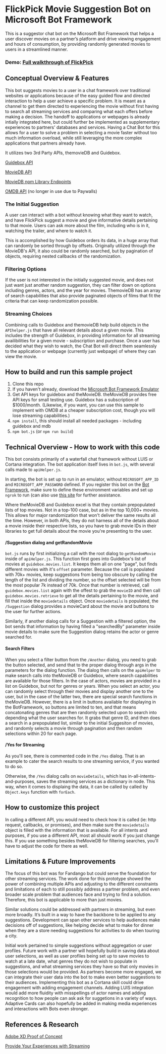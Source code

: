 # FlickPick Movie Suggestion Bot on Microsoft Bot Framework

This is a suggestor chat bot on the Microsoft Bot Framework that helps a user discover movies on a partner’s platform and drive viewing engagement and hours of consumption, by providing randomly generated movies to users in a streamlined manner.

### Demo: [Full walkthrough of FlickPick](https://microsoft.sharepoint.com/teams/DXTechnicalWorkingGroups/Shared%20Documents/Media/FlickPick_Demo.mp4)

## Conceptual Overview & Features
This bot suggests movies to a user in a chat framework over traditional websites or applications because of the easy guided flow and directed interaction to help a user achieve a specific problem. It is meant as a channel to get them directed to experiencing the movie without first having to search all streaming services and comparing what each offers before making a decision. The handoff to applications or webpages is already intially integrated here, but could further be implemented as supplementary experiences to partners' databases and services. Having a Chat Bot for this allows for a user to solve a problem in selecting a movie faster without too much information overload, while still leveraging the more complex applications that partners already have.

It utilizes two 3rd Party APIs, themovieDB and Guidebox. 

[Guidebox API](https://api.guidebox.com/docs)

[MovieDB API](https://developers.themoviedb.org/3/)

[MovieDB npm Library Endpoints](https://github.com/impronunciable/moviedb/wiki/Library-endpoints)

[OMDB API](http://www.omdbapi.com/) (no longer in use due to Paywalls)

### The Initial Suggestion
A user can interact with a bot without knowing what they want to watch, and have FlickPick suggest a movie and give informative details pertaining to that movie. Users can ask more about the film, including who is in it, watching the trailer, and where to watch it.

This is accomplished by how Guidebox orders its data, in a huge array that can randomly be sorted through by offsets. Originally utilized through the MovieDB's API, it also could be randomly searched, but by pagination of objects, requiring nested callbacks of the randomization.

### Filtering Options
If the user is not interested in the initially suggested movie, and does not just want just another random suggestion, they can filter down on options including genres, actors, and the year for movies. ThemovieDB has an array of search capabilities that also provide paginated objects of films that fit the criteria that can keep randomization possible.

### Streaming Choices
Combining calls to Guidebox and themovieDB help build objects in the ```APIhelper.js``` that have all relevant details about a given movie. This includes the strength of Guidebox, in providing information for all streaming availibilities for a given movie - subscription and purchase. Once a user has decided what they wish to watch, the Chat Bot will direct them seamlessly to the application or webpage (currently just webpage) of where they can view the movie.

## How to build and run this sample project
1. Clone this repo
2. If you haven't already, download the [Microsoft Bot Framework Emulator](https://docs.microsoft.com/en-us/bot-framework/debug-bots-emulator)
3. Get API keys for guidebox and theMovieDB. theMovieDB provides free API keys for small testing use. Guidebox has a subscription of $1000/month. (Likewise, if you want, you can use this sample to implement with OMDB at a cheaper subscription cost, though you will lose streaming capabilities.)
3. ```npm install```, this should install all needed packages - including guidebox and mdb
4. ```npm bot.js``` (or ```npm run build```)

## Technical Overview - How to work with this code
This bot consists primarily of a waterfall chat framework without LUIS or Cortana integration. The bot application itself lives in ```bot.js```, with several calls made to ```apiHelper.js```. 

In starting, the bot is set up to run in an emulator, without ```MICROSOFT_APP_ID``` and  ```MICROSOFT_APP_PASSWORD``` defined. If you register this bot on the [Bot Framework](https://docs.microsoft.com/en-us/bot-framework/portal-register-bot), make sure to define these environment variables and set up ```ngrok``` to run (can also use [this site](https://docs.microsoft.com/en-us/bot-framework/deploy-bot-local-git) for further assistance.

Where theMovieDB and Guidebox excel is that they contain prepopulated lists of top movies. Not in a top-100 case, but as in the top 10,000+ movies. This allows for major randomization that won't deliver the same results all the time. However, in both APIs, they do not harness all of the details about a movie inside their respective lists, so you have to grab movie IDs in their libraries to get full details about the movie you're presenting to the user. 

#### /Suggestion dialog and getRandomMovie
```bot.js``` runs by first initializing a call with the root dialog to ```getRandomMovie``` inside of ```apiHelper.js```. 
This function first goes into Guidebox's list of movies at ```guidebox.movies.list```. It keeps them all on one "page", but finds different movies with it's ```offset``` parameter. Because the call is populated with 70k+ movies, keep suggestions from being too obscure by calling the length of the list and dividing the number, so the offset selected will be from the most popular 7k instead of 70k. Once that number is retrieved, call ```guidebox.movies.list``` again with the offest to grab the ```movieID``` and then call ```guidebox.movies.retrieve``` to get all the details pertaining to the movie, and fill that inside the ```moviedetails``` object. Once ```moviedetails``` is populated, the ```/Suggestion``` dialog provides a movieCard about the movie and buttons to the user for further actions.

Similarly, if another dialog calls for a Suggestion with a filtered option, the bot sends that information by having filled a "searchedBy" parameter inside movie details to make sure the Suggestion dialog retains the actor or genre searched for.

#### Search Filters
When you select a filter button from the ```/Another``` dialog, you need to grab the button selected, and send that to the proper dialog through args in the parameters for the dialog function.
The dialog then calls on the ```apiHelper``` to make search calls into theMovieDB or Guidebox, where search capabilities are available for those filters. In the case of actors, movies are provided in a list on Guidebox, but not for genres or years. When you select an actor, you can randomly select through their movies and display another one to the user, but in the case of the latter two, there are special search functions in theMovieDB. However, there is a limit in buttons available for displaying in the BotFramework, so buttons are limited to ten, and that means concatonating genres that are then randomly selected upon to search into depending what the user searches for. It grabs that genre ID, and then does a search in a prepopulated list, similar to the initial Suggesiton of movies, and randomly selects a movie through pagination and then random selections within 20 for each page.

#### /Yes for Streaming
As you'll see, there is commented code in the ```/Yes``` dialog. That is an example to cater the search results to one streaming service, if you wanted to do so.

Otherwise, the ```/Yes``` dialog calls on ```movieDetails```, which has in-all-intents-and-purposes, saves the streaming services as a dictionary in node. This way, when it comes to displaing the data, it can be called by called by ```Object.keys``` function with ```forEach```.

## How to customize this project
In calling a different API, you would need to check how it is called (ie: http request, callbacks, or promises), and then make sure the ```moviedetails``` object is filled with the information that is available. For all intents and purposes, if you use a different API, most all should work if you just change this. If you use something besides theMovieDB for filtering searches, you'll have to adjust the code for there as well.

## Limitations & Future Improvements
The focus of this bot was for Fandango but could serve the foundation for other streaming services. The work done for this prototype showed the power of combining multiple APIs and adjusting to the different constraints and limitations of each to still possibly address a partner problem, and even broader scale problem that audiences face and trying to find a solution. Therefore, this bot is applicable to more than just movies. 

Similar solutions could be addressed with partners in streaming, but even more broadly. It’s built in a way to have the backbone to be applied to any suggestions. Development can span other services to help audiences make decisions off of suggestions, like helping decide what to make for dinner when they are a store needing suggestions for activities to do when touring a city.

Initial work pertained to simple suggestions without aggregation or user profiles. Future work with a partner will hopefully build in saving data about user selections, as well as user profiles being set up to save movies to watch at a late date, what genres they do not wish to populate in suggestions, and what streaming services they have so that only movies in those selections would be provided. As partners become more engaged, we can integrate their user data into the bot to make even better suggestions to their audiences.
Implementing this bot as a Cortana skill could drive engagement with adding engagement channels. Adding LUIS integration would add more fluidity with misspellings of actor names and adding recognition to how people can ask ask for suggetions in a variety of ways. Adaptive Cards can also hopefully be added in making media experiences and interactions with Bots even stronger. 

## References & Research

[Adobe XD Proof of Concept](https://xd.adobe.com/view/6b5d8575-0ed2-484d-af3b-ff5e7e717069/?featureset=0.6.15)

[Provide Your Experiences with Streaming](https://www.surveymonkey.com/r/GSHC5M2)
